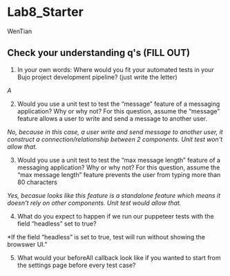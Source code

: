 # Lab8_Starter
WenTian

## Check your understanding q's (FILL OUT)
1. In your own words: Where would you fit your automated tests in your Bujo project development pipeline? (just write the letter)

*A*

2. Would you use a unit test to test the “message” feature of a messaging application? Why or why not? For this question, assume the “message” feature allows a user to write and send a message to another user.

*No, because in this case, a user write and send message to another user, it construct a connection/relationship between 2 components. Unit test won't allow that.*

3. Would you use a unit test to test the “max message length” feature of a messaging application? Why or why not? For this question, assume the “max message length” feature prevents the user from typing more than 80 characters

*Yes, becasue looks like this feature is a standalone feature which means it doesn't rely on other components. Unit test would allow that.*

4. What do you expect to happen if we run our puppeteer tests with the field “headless” set to true?

*If the field “headless” is set to true, test will run without showing the browswer UI."

5. What would your beforeAll callback look like if you wanted to start from the settings page before every test case?

